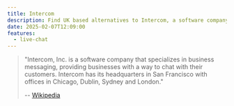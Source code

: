 ```yaml
---
title: Intercom
description: Find UK based alternatives to Intercom, a software company that specializes in business messaging
date: 2025-02-07T12:09:00
features:
  - live-chat
---
```

> "Intercom, Inc. is a software company that specializes in business messaging, providing businesses with a way to chat with their customers. Intercom has its headquarters in San Francisco with offices in Chicago, Dublin, Sydney and London."
>
> -- [Wikipedia](https://en.wikipedia.org/wiki/Intercom,_Inc.) 